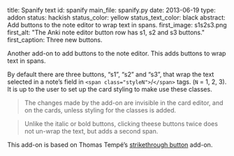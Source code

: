 title: Spanify text
id: spanify
main_file: spanify.py
date: 2013-06-19
type: addon
status: hackish
status_color: yellow
status_text_color: black
abstract: Add buttons to the note editor to wrap text in spans.
first_image: s1s2s3.png
first_alt: "The Anki note editor button row has s1, s2 and
s3 buttons."
first_caption: Three new buttons.

Another add-on to add buttons to the note editor. This adds buttons to
wrap text in spans.

By default there are three buttons, “s1”, “s2” and “s3”, that wrap the
text selected in a note’s field in `<span class="styleN">`/`</span>`
tags. (`N` = 1, 2, 3). It is up to the user to set up the card
styling to make use these classes.

<blockquote class="nb">
The changes made by the add-on are invisible in the card editor, and
on the cards, unless styling for the classes is added.
</blockquote>

<blockquote class="nb">
Unlike the italic or bold buttons, clicking theese buttons twice does
not un-wrap the text, but adds a second span.
</blockquote>

This add-on is based on Thomas Tempé’s
[strikethrough button](https://ankiweb.net/shared/info/999886206)
add-on.
